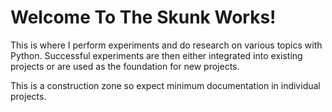 # Welcome To The Skunk Works!
This is where I perform experiments and do research on various topics with Python. Successful experiments are then either integrated into existing projects or are used as the foundation for new projects.

This is a construction zone so expect minimum documentation in individual projects.
